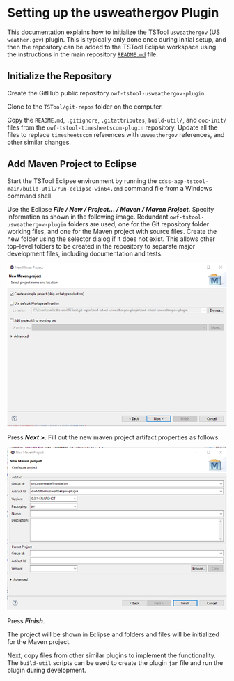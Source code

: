 # Setting up the usweathergov Plugin

This documentation explains how to initialize the TSTool `usweathergov` (US `weather.gov`) plugin.
This is typically only done once during initial setup,
and then the repository can be added to the TSTool Eclipse workspace using the instructions in the
main repository [`README.md`](../README.md) file.

## Initialize the Repository ##

Create the GitHub public repository `owf-tstool-usweathergov-plugin`.

Clone to the `TSTool/git-repos` folder on the computer.

Copy the `README.md`, `.gitignore`, `.gitattributes`, `build-util/`, and `doc-init/` files from the `owf-tstool-timesheetscom-plugin` repository.
Update all the files to replace `timesheetscom` references with `usweathergov` references, and other similar changes.

## Add Maven Project to Eclipse ##

Start the TSTool Eclipse environment by running the `cdss-app-tstool-main/build-util/run-eclipse-win64.cmd` command file
from a Windows command shell.

Use the Eclipse ***File / New / Project... / Maven / Maven Project***.  Specify information as shown in the following image.
Redundant `owf-tstool-usweathergov-plugin` folders are used, one for the Git repository folder working files,
and one for the Maven project with source files.
Create the new folder using the selector dialog if it does not exist.
This allows other top-level folders to be created in the repository to separate major development files, including documentation and tests.

![New Maven project, step 1](new-maven-project1.png)

Press ***Next >***.  Fill out the new maven project artifact properties as follows:

![New Maven project, step 2](new-maven-project2.png)

Press ***Finish***.

The project will be shown in Eclipse and folders and files will be initialized for the Maven project.

Next, copy files from other similar plugins to implement the functionality.
The `build-util` scripts can be used to create the plugin `jar` file and run the plugin during development.
